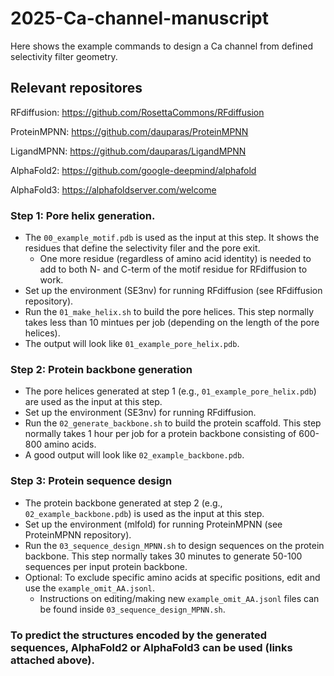 # 2025-Ca-channel-manuscript

Here shows the example commands to design a Ca channel from defined selectivity filter geometry.


## Relevant repositores

RFdiffusion: https://github.com/RosettaCommons/RFdiffusion

ProteinMPNN: https://github.com/dauparas/ProteinMPNN

LigandMPNN: https://github.com/dauparas/LigandMPNN

AlphaFold2: https://github.com/google-deepmind/alphafold

AlphaFold3: https://alphafoldserver.com/welcome

### Step 1: Pore helix generation.

- The `00_example_motif.pdb` is used as the input at this step. It shows the residues that define the selectivity filer and the pore exit.
    - One more residue (regardless of amino acid identity) is needed to add to both N- and C-term of the motif residue for RFdiffusion to work.
- Set up the environment (SE3nv) for running RFdiffusion (see RFdiffusion repository).
- Run the `01_make_helix.sh` to build the pore helices. This step normally takes less than 10 mintues per job (depending on the length of the pore helices).
- The output will look like `01_example_pore_helix.pdb`. 

### Step 2: Protein backbone generation

- The pore helices generated at step 1 (e.g., `01_example_pore_helix.pdb`) are used as the input at this step.
- Set up the environment (SE3nv) for running RFdiffusion.
- Run the `02_generate_backbone.sh` to build the protein scaffold. This step normally takes 1 hour per job for a protein backbone consisting of 600-800 amino acids.
- A good output will look like `02_example_backbone.pdb`.
  
### Step 3: Protein sequence design

- The protein backbone generated at step 2 (e.g., `02_example_backbone.pdb`) is used as the input at this step.
- Set up the environment (mlfold) for running ProteinMPNN (see ProteinMPNN repository).
- Run the `03_sequence_design_MPNN.sh` to design sequences on the protein backbone. This step normally takes 30 minutes to generate 50-100 sequences per input protein backbone.
- Optional: To exclude specific amino acids at specific positions, edit and use the `example_omit_AA.jsonl`.
  - Instructions on editing/making new `example_omit_AA.jsonl` files can be found inside `03_sequence_design_MPNN.sh`.

### To predict the structures encoded by the generated sequences, AlphaFold2 or AlphaFold3 can be used (links attached above).

